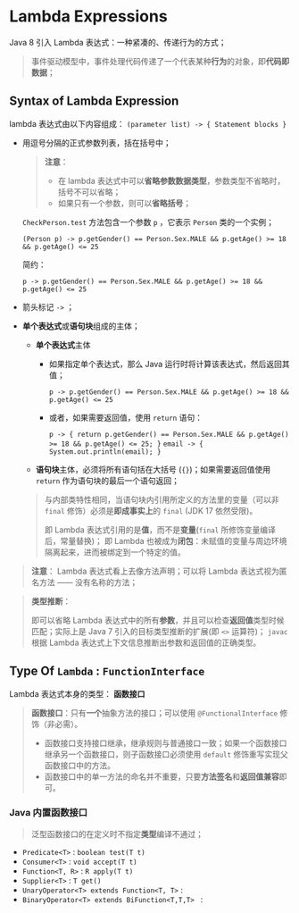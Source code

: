 # Lambda Expressions

Java 8 引入 Lambda 表达式：一种紧凑的、传递行为的方式；

> 事件驱动模型中，事件处理代码传递了一个代表某种**行为**的对象，即**代码即数据**；

## Syntax of Lambda Expression

lambda 表达式由以下内容组成： `(parameter list) -> { Statement blocks }`
* 用逗号分隔的正式参数列表，括在括号中；

    > **注意**：
    > 
    > * 在 lambda 表达式中可以**省略参数数据类型**，参数类型不省略时，括号不可以省略；
    > * 如果只有一个参数，则可以**省略括号**；

    `CheckPerson.test` 方法包含一个参数 `p` ，它表示 `Person` 类的一个实例；

    `(Person p) -> p.getGender() == Person.Sex.MALE && p.getAge() >= 18 && p.getAge() <= 25`

    简约：

    `p -> p.getGender() == Person.Sex.MALE && p.getAge() >= 18 && p.getAge() <= 25`

* 箭头标记 `->` ；

* **单个表达式**或**语句块**组成的主体；

    * **单个表达式**主体
     
        * 如果指定单个表达式，那么 Java 运行时将计算该表达式，然后返回其值；
     
            `p -> p.getGender() == Person.Sex.MALE && p.getAge() >= 18 && p.getAge() <= 25`
     
        * 或者，如果需要返回值，使用 `return` 语句：
     
            `p -> { return p.getGender() == Person.Sex.MALE && p.getAge() >= 18 && p.getAge() <= 25; }`
            `email -> { System.out.println(email); }`

    * **语句块**主体，必须将所有语句括在大括号 (`{}`)；如果需要返回值使用 `return` 作为语句块的最后一个语句返回；

    > 与内部类特性相同，当语句块内引用所定义的方法里的变量（可以非 `final` 修饰）必须是**即成事实上**的 `final` (JDK 17 依然受限)。
    > 
    > 即 Lambda 表达式引用的是**值**，而不是**变量**(`final` 所修饰变量编译后，常量替换)；
    > 即 Lambda 也被成为**闭包**：未赋值的变量与周边环境隔离起来，进而被绑定到一个特定的值。

> **注意**：
> Lambda 表达式看上去像方法声明；可以将 Lambda 表达式视为匿名方法 —— 没有名称的方法；

> **类型推断**：
> 
> 即可以省略 Lambda 表达式中的所有**参数**，并且可以检查**返回值**类型时候匹配；实际上是 Java 7 引入的目标类型推断的扩展(即 `<>` 运算符)； 
> `javac` 根据 Lambda 表达式上下文信息推断出参数和返回值的正确类型。

##  Type Of `Lambda` : `FunctionInterface`

Lambda 表达式本身的类型： **函数接口**

> **函数接口**：只有**一个**抽象方法的接口；可以使用 `@FunctionalInterface` 修饰（非必需）。
> 
> * 函数接口支持接口继承，继承规则与普通接口一致；如果一个函数接口继承另一个函数接口，则子函数接口必须使用 `default` 修饰重写实现父函数接口中的方法。
> * 函数接口中的单一方法的命名并不重要，只要**方法签名**和**返回值兼容**即可。

### Java 内置函数接口

> 泛型函数接口的在定义时不指定**类型**编译不通过；

* `Predicate<T>` : `boolean test(T t)` 
* `Consumer<T>` : `void accept(T t)`
* `Function<T, R>` : `R apply(T t)`
* `Supplier<T>` : `T get()`
* `UnaryOperator<T> extends Function<T, T>` : 
* `BinaryOperator<T> extends BiFunction<T,T,T> ` : 

